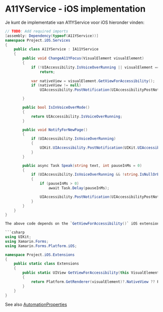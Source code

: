 # A11YService - iOS implementation

Je kunt de implementatie van A11YService voor iOS hieronder vinden:

```csharp
// TODO: Add required imports
[assembly: Dependency(typeof(A11YService))]
namespace Project.iOS.Services
{
    public class A11YService : IA11YService
    {
        public void ChangeA11YFocus(VisualElement visualElement)
        {
            if (!UIAccessibility.IsVoiceOverRunning || visualElement == null)
                return;
            
            var nativeView = visualElement.GetViewForAccessibility();
            if (nativeView != null)
                UIAccessibility.PostNotification(UIAccessibilityPostNotification.LayoutChanged, nativeView);

        }

        public bool IsInVoiceOverMode()
        {
            return UIAccessibility.IsVoiceOverRunning;
        }

        public void NotifyForNewPage()
        {
            if (UIAccessibility.IsVoiceOverRunning)
            {
                UIKit.UIAccessibility.PostNotification(UIKit.UIAccessibilityPostNotification.ScreenChanged, null);
            }
        }

        public async Task Speak(string text, int pauseInMs = 0)
        {
            if (UIAccessibility.IsVoiceOverRunning && !string.IsNullOrEmpty(text))
            {
                if (pauseInMs > 0)
                    await Task.Delay(pauseInMs);

                UIAccessibility.PostNotification(UIAccessibilityPostNotification.Announcement, Foundation.NSObject.FromObject(text.StripHtml()));
            }
        }
    }
}

The above code depends on the `GetViewForAccessibility()` iOS extension on `Xamarin.Forms.VisualElement`:

```csharp
using UIKit;
using Xamarin.Forms;
using Xamarin.Forms.Platform.iOS;

namespace Project.iOS.Extensions
{
    public static class Extensions
    {
        public static UIView GetViewForAccessibility(this VisualElement visualElement)
        {
            return Platform.GetRenderer(visualElement)?.NativeView ?? Platform.CreateRenderer(visualElement)?.NativeView;
        }
    }
}
```

See also [AutomationProperties](https://docs.microsoft.com/en-us/xamarin/xamarin-forms/app-fundamentals/accessibility/automation-properties)
